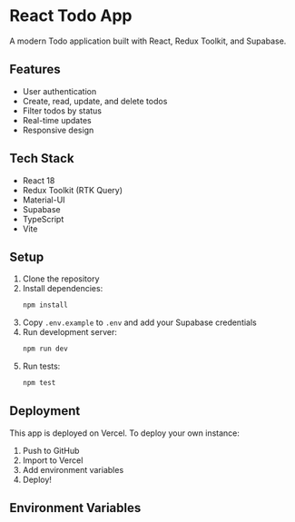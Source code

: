 # React Todo App

A modern Todo application built with React, Redux Toolkit, and Supabase.

## Features
- User authentication
- Create, read, update, and delete todos
- Filter todos by status
- Real-time updates
- Responsive design

## Tech Stack
- React 18
- Redux Toolkit (RTK Query)
- Material-UI
- Supabase
- TypeScript
- Vite

## Setup
1. Clone the repository
2. Install dependencies:
   ```bash
   npm install
   ```
3. Copy `.env.example` to `.env` and add your Supabase credentials
4. Run development server:
   ```bash
   npm run dev
   ```
5. Run tests:
   ```bash
   npm test
   ```

## Deployment
This app is deployed on Vercel. To deploy your own instance:
1. Push to GitHub
2. Import to Vercel
3. Add environment variables
4. Deploy!

## Environment Variables